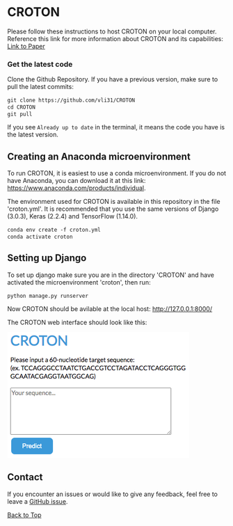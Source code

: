<a id='sec0'></a>
# CROTON
Please follow these instructions to host CROTON on your local computer. Reference this link for more information about CROTON and its capabilities: [Link to Paper](https://drive.google.com/file/d/1xcU5mvpoR6-Nj3Tkat7xqHFuJ_oHcWw9/view?usp=sharing)

### Get the latest code
Clone the Github Repository. If you have a previous version, make sure to pull the latest commits:
```
git clone https://github.com/vli31/CROTON
cd CROTON
git pull
```
If you see `Already up to date` in the terminal, it means the code you have is the latest version.

## Creating an Anaconda microenvironment
To run CROTON, it is easiest to use a conda microenvironment. If you do not have Anaconda, you can download it at this link: https://www.anaconda.com/products/individual. 

The environment used for CROTON is available in this repository in the file 'croton.yml'. It is recommended that you use the same versions of Django (3.0.3), Keras (2.2.4) and TensorFlow (1.14.0).
```
conda env create -f croton.yml
conda activate croton
```

## Setting up Django 
To set up django make sure you are in the directory 'CROTON' and have activated the microenvironment 'croton', then run:
```
python manage.py runserver
```
Now CROTON should be avilable at the local host: http://127.0.0.1:8000/

The CROTON web interface should look like this:

<img pull-left src="croton_screenshot.png">

## Contact
If you encounter an issues or would like to give any feedback, feel free to leave a [GitHub issue](https://github.com/vli31/CROTON/issues).

[Back to Top](#sec0)